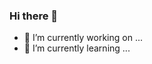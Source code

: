### Hi there 👋

- 🔭 I’m currently working on ...
- 🌱 I’m currently learning ...

<!--
**RadovanKratochvil/RadovanKratochvil** is a ✨ _special_ ✨ repository because its `README.md` (this file) appears on your GitHub profile.

Here are some ideas to get you started:

- 🔭 I’m currently working on ...
- 🌱 I’m currently learning ...
- 👯 I’m looking to collaborate on ...
- 🤔 I’m looking for help with ...
- 💬 Ask me about ...
- 📫 How to reach me: ...
- + hmmmm
- 😄 Pronouns: ...
- ⚡ Fun fact: ...
- test 2
-->
